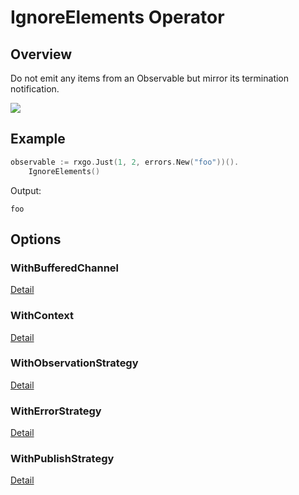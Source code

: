 # IgnoreElements Operator

## Overview

Do not emit any items from an Observable but mirror its termination notification.

![](http://reactivex.io/documentation/operators/images/ignoreElements.c.png)

## Example

```go
observable := rxgo.Just(1, 2, errors.New("foo"))().
	IgnoreElements()
```

Output:

```
foo
```

## Options

### WithBufferedChannel

[Detail](options.md#withbufferedchannel)

### WithContext

[Detail](options.md#withcontext)

### WithObservationStrategy

[Detail](options.md#withobservationstrategy)

### WithErrorStrategy

[Detail](options.md#witherrorstrategy)

### WithPublishStrategy

[Detail](options.md#withpublishstrategy)